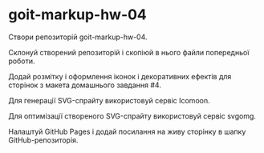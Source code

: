 # goit-markup-hw-04

Створи репозиторій goit-markup-hw-04.

Склонуй створений репозиторій і скопіюй в нього файли попередньої роботи.

Додай розмітку і оформлення іконок і декоративних ефектів для сторінок з макета домашнього завдання #4.

Для генерації SVG-спрайту використовуй сервіс Icomoon.

Для оптимізації створеного SVG-спрайту використовуй сервіс svgomg.

Налаштуй GitHub Pages і додай посилання на живу сторінку в шапку GitHub-репозиторія.